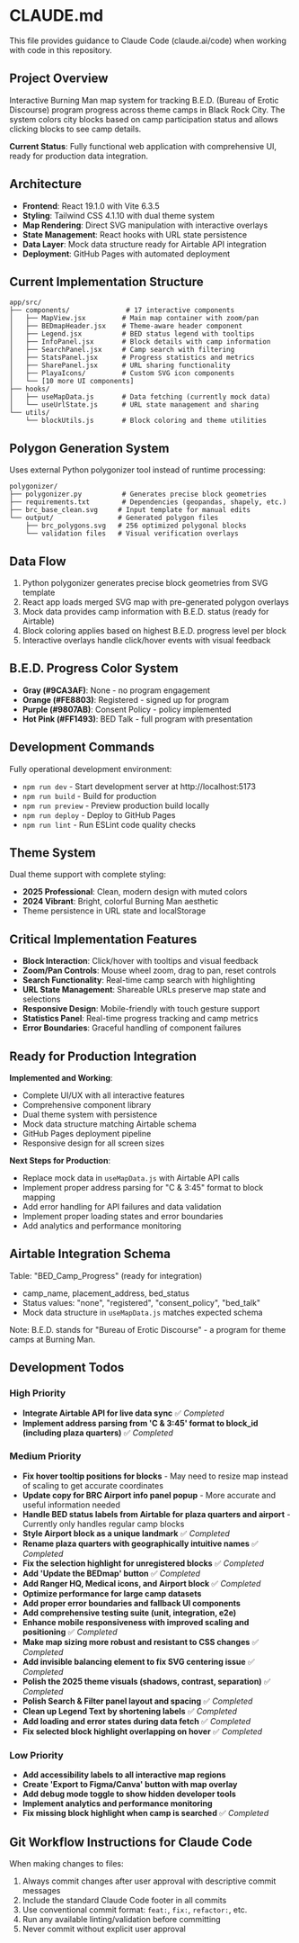 # CLAUDE.md

This file provides guidance to Claude Code (claude.ai/code) when working with code in this repository.

## Project Overview
Interactive Burning Man map system for tracking B.E.D. (Bureau of Erotic Discourse) program progress across theme camps in Black Rock City. The system colors city blocks based on camp participation status and allows clicking blocks to see camp details.

**Current Status**: Fully functional web application with comprehensive UI, ready for production data integration.

## Architecture
- **Frontend**: React 19.1.0 with Vite 6.3.5
- **Styling**: Tailwind CSS 4.1.10 with dual theme system
- **Map Rendering**: Direct SVG manipulation with interactive overlays
- **State Management**: React hooks with URL state persistence
- **Data Layer**: Mock data structure ready for Airtable API integration
- **Deployment**: GitHub Pages with automated deployment

## Current Implementation Structure
```
app/src/
├── components/              # 17 interactive components
│   ├── MapView.jsx         # Main map container with zoom/pan
│   ├── BEDmapHeader.jsx    # Theme-aware header component
│   ├── Legend.jsx          # BED status legend with tooltips
│   ├── InfoPanel.jsx       # Block details with camp information
│   ├── SearchPanel.jsx     # Camp search with filtering
│   ├── StatsPanel.jsx      # Progress statistics and metrics
│   ├── SharePanel.jsx      # URL sharing functionality
│   ├── PlayaIcons/         # Custom SVG icon components
│   └── [10 more UI components]
├── hooks/
│   ├── useMapData.js       # Data fetching (currently mock data)
│   └── useUrlState.js      # URL state management and sharing
└── utils/
    └── blockUtils.js       # Block coloring and theme utilities
```

## Polygon Generation System
Uses external Python polygonizer tool instead of runtime processing:
```
polygonizer/
├── polygonizer.py          # Generates precise block geometries
├── requirements.txt        # Dependencies (geopandas, shapely, etc.)
├── brc_base_clean.svg     # Input template for manual edits
└── output/                # Generated polygon files
    ├── brc_polygons.svg   # 256 optimized polygonal blocks
    └── validation files   # Visual verification overlays
```

## Data Flow
1. Python polygonizer generates precise block geometries from SVG template
2. React app loads merged SVG map with pre-generated polygon overlays
3. Mock data provides camp information with B.E.D. status (ready for Airtable)
4. Block coloring applies based on highest B.E.D. progress level per block
5. Interactive overlays handle click/hover events with visual feedback

## B.E.D. Progress Color System
- **Gray (#9CA3AF)**: None - no program engagement
- **Orange (#FE8803)**: Registered - signed up for program
- **Purple (#9807AB)**: Consent Policy - policy implemented
- **Hot Pink (#FF1493)**: BED Talk - full program with presentation

## Development Commands
Fully operational development environment:
- `npm run dev` - Start development server at http://localhost:5173
- `npm run build` - Build for production
- `npm run preview` - Preview production build locally
- `npm run deploy` - Deploy to GitHub Pages
- `npm run lint` - Run ESLint code quality checks

## Theme System
Dual theme support with complete styling:
- **2025 Professional**: Clean, modern design with muted colors
- **2024 Vibrant**: Bright, colorful Burning Man aesthetic
- Theme persistence in URL state and localStorage

## Critical Implementation Features
- **Block Interaction**: Click/hover with tooltips and visual feedback
- **Zoom/Pan Controls**: Mouse wheel zoom, drag to pan, reset controls
- **Search Functionality**: Real-time camp search with highlighting
- **URL State Management**: Shareable URLs preserve map state and selections
- **Responsive Design**: Mobile-friendly with touch gesture support
- **Statistics Panel**: Real-time progress tracking and camp metrics
- **Error Boundaries**: Graceful handling of component failures

## Ready for Production Integration
**Implemented and Working**:
- Complete UI/UX with all interactive features
- Comprehensive component library
- Dual theme system with persistence
- Mock data structure matching Airtable schema
- GitHub Pages deployment pipeline
- Responsive design for all screen sizes

**Next Steps for Production**:
- Replace mock data in `useMapData.js` with Airtable API calls
- Implement proper address parsing for "C & 3:45" format to block mapping
- Add error handling for API failures and data validation
- Implement proper loading states and error boundaries
- Add analytics and performance monitoring

## Airtable Integration Schema
Table: "BED_Camp_Progress" (ready for integration)
- camp_name, placement_address, bed_status
- Status values: "none", "registered", "consent_policy", "bed_talk"
- Mock data structure in `useMapData.js` matches expected schema

Note: B.E.D. stands for "Bureau of Erotic Discourse" - a program for theme camps at Burning Man.

## Development Todos

### High Priority
- **Integrate Airtable API for live data sync** ✅ *Completed*
- **Implement address parsing from 'C & 3:45' format to block_id (including plaza quarters)** ✅ *Completed*

### Medium Priority
- **Fix hover tooltip positions for blocks** - May need to resize map instead of scaling to get accurate coordinates
- **Update copy for BRC Airport info panel popup** - More accurate and useful information needed
- **Handle BED status labels from Airtable for plaza quarters and airport** - Currently only handles regular camp blocks
- **Style Airport block as a unique landmark** ✅ *Completed*
- **Rename plaza quarters with geographically intuitive names** ✅ *Completed*
- **Fix the selection highlight for unregistered blocks** ✅ *Completed*
- **Add 'Update the BEDmap' button** ✅ *Completed*
- **Add Ranger HQ, Medical icons, and Airport block** ✅ *Completed*
- **Optimize performance for large camp datasets**
- **Add proper error boundaries and fallback UI components**
- **Add comprehensive testing suite (unit, integration, e2e)**
- **Enhance mobile responsiveness with improved scaling and positioning** ✅ *Completed*
- **Make map sizing more robust and resistant to CSS changes** ✅ *Completed*
- **Add invisible balancing element to fix SVG centering issue** ✅ *Completed*
- **Polish the 2025 theme visuals (shadows, contrast, separation)** ✅ *Completed*
- **Polish Search & Filter panel layout and spacing** ✅ *Completed*
- **Clean up Legend Text by shortening labels** ✅ *Completed*
- **Add loading and error states during data fetch** ✅ *Completed*
- **Fix selected block highlight overlapping on hover** ✅ *Completed*

### Low Priority
- **Add accessibility labels to all interactive map regions**
- **Create 'Export to Figma/Canva' button with map overlay**
- **Add debug mode toggle to show hidden developer tools**
- **Implement analytics and performance monitoring**
- **Fix missing block highlight when camp is searched** ✅ *Completed*

## Git Workflow Instructions for Claude Code
When making changes to files:
1. Always commit changes after user approval with descriptive commit messages
2. Include the standard Claude Code footer in all commits
3. Use conventional commit format: `feat:`, `fix:`, `refactor:`, etc.
4. Run any available linting/validation before committing
5. Never commit without explicit user approval
